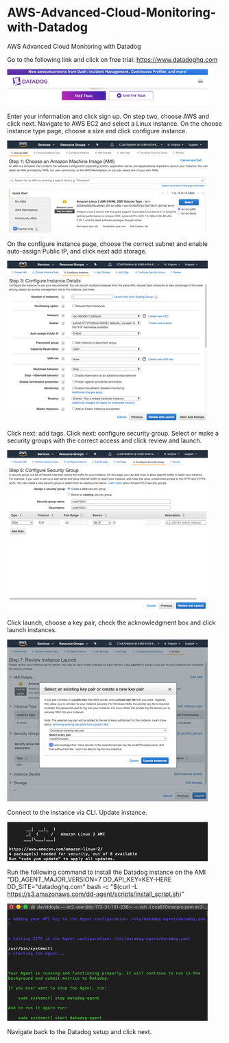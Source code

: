 # AWS-Advanced-Cloud-Monitoring-with-Datadog
AWS Advanced Cloud Monitoring with Datadog

Go to the following link and click on free trial: https://www.datadoghq.com

![alt text](https://github.com/doyle199/AWS-Advanced-Cloud-Monitoring-with-Datadog/blob/master/datadog1.png)

Enter your information and click sign up. On step two, choose AWS and click next. Navigate to AWS EC2 and select a Linux instance. On the choose instance type page, choose a size and click configure instance.

![alt text](https://github.com/doyle199/AWS-Advanced-Cloud-Monitoring-with-Datadog/blob/master/AMI.png)

On the configure instance page, choose the correct subnet and enable auto-assign Public IP, and click next add storage.

![alt text](https://github.com/doyle199/AWS-Advanced-Cloud-Monitoring-with-Datadog/blob/master/configure1.png)

Click next: add tags. Click next: configure security group.	Select or make a security groups with the correct access and click review and launch.

![alt text](https://github.com/doyle199/AWS-Advanced-Cloud-Monitoring-with-Datadog/blob/master/SG.png)

Click launch, choose a key pair, check the acknowledgment box and click launch instances.

![alt text](https://github.com/doyle199/AWS-Advanced-Cloud-Monitoring-with-Datadog/blob/master/keypair.png)

Connect to the instance via CLI. Update instance.

![alt text](https://github.com/doyle199/AWS-Advanced-Cloud-Monitoring-with-Datadog/blob/master/AMI2.png)

Run the following command to install the Datadog instance on the AMI "DD_AGENT_MAJOR_VERSION=7 DD_API_KEY=KEY-HERE DD_SITE="datadoghq.com" bash -c "$(curl -L https://s3.amazonaws.com/dd-agent/scripts/install_script.sh)"

![alt text](https://github.com/doyle199/AWS-Advanced-Cloud-Monitoring-with-Datadog/blob/master/connect.png)

Navigate back to the Datadog setup and click next.
